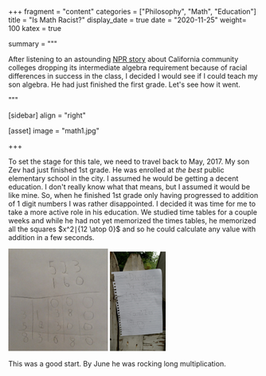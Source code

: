 +++
fragment = "content"
categories = ["Philosophy", "Math", "Education"]
title = "Is Math Racist?"
display_date = true
date = "2020-11-25"
weight= 100
katex = true

summary = """

After listening to an astounding [NPR story](https://www.npr.org/2017/07/19/538092649/say-goodbye-to-x-y-should-community-colleges-abolish-algebra) about California community colleges dropping its intermediate algebra requirement because of racial differences in success in the class, I decided I would see if I could teach my son algebra. He had just finished the first grade. Let's see how it went.

"""

[sidebar]
  align = "right"

[asset]
  image = "math1.jpg"

+++



To set the stage for this tale, we need to travel back to May, 2017. My son Zev had just finished 1st grade. He was enrolled at *the best* public elementary school in the city. I assumed he would be getting a decent education. I don't really know what that means, but I assumed it would be like mine. So, when he finished 1st grade only having progressed to addition of 1 digit numbers I was rather disappointed. I decided it was time for me to take a more active role in his education. We studied time tables for a couple weeks and while he had not yet memorized the times tables, he memorized all the squares $x^2∣{12 \atop 0}$ and so he could calculate any value with addition in a few seconds.

<img src="lm.jpg" alt="Long Multiplication" width="200" class="rounded float-right">
<img src="div1.jpg" alt="Division Please" height="200" class="rounded float-right">

This was a good start. By June he was rocking long multiplication. 